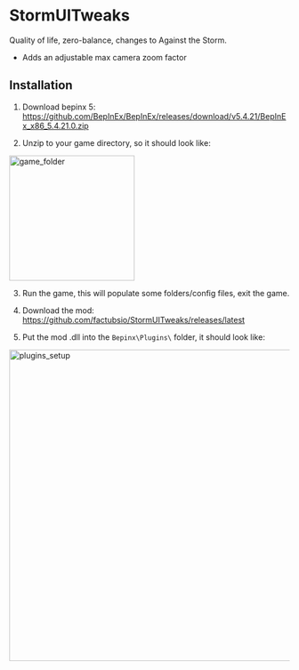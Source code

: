 # StormUITweaks


Quality of life, zero-balance, changes to Against the Storm.


 * Adds an adjustable max camera zoom factor


## Installation

1. Download bepinx 5: https://github.com/BepInEx/BepInEx/releases/download/v5.4.21/BepInEx_x86_5.4.21.0.zip

2. Unzip to your game directory, so it should look like:
<img width="225" alt="game_folder" src="https://user-images.githubusercontent.com/65080026/185709849-e1d9df18-c142-4810-88dc-a98cd10d10c9.PNG">

3. Run the game, this will populate some folders/config files, exit the game.

4. Download the mod: https://github.com/factubsio/StormUITweaks/releases/latest

4. Put the mod .dll into the `Bepinx\Plugins\` folder, it should look like:
<img width="560" alt="plugins_setup" src="https://user-images.githubusercontent.com/65080026/185709865-e32c926e-d021-4d68-8cb5-c686316a059e.PNG">







